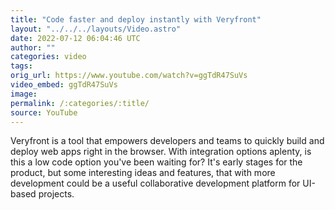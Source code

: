 ```yaml
---
title: "Code faster and deploy instantly with Veryfront"
layout: "../../../layouts/Video.astro"
date: 2022-07-12 06:04:46 UTC
author: ""
categories: video
tags: 
orig_url: https://www.youtube.com/watch?v=ggTdR47SuVs
video_embed: ggTdR47SuVs
image:
permalink: /:categories/:title/
source: YouTube
---
```

Veryfront is a tool that empowers developers and teams to quickly build and deploy web apps right in the browser. With integration options aplenty, is this a low code option you've been waiting for? It's early stages for the product, but some interesting ideas and features, that with more development could be a useful collaborative development platform for UI-based projects.